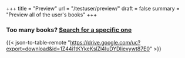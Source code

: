 
+++
title = "Preview"
url = "/testuser/preview/"
draft = false
summary = "Preview all of the user's books"
+++

### Too many books? [Search for a specific one](/testuser/search/)
{{< json-to-table-remote "https://drive.google.com/uc?export=download&id=1Z44i1tKYkeKslZl4IuDYDIievywt87E0" >}}




